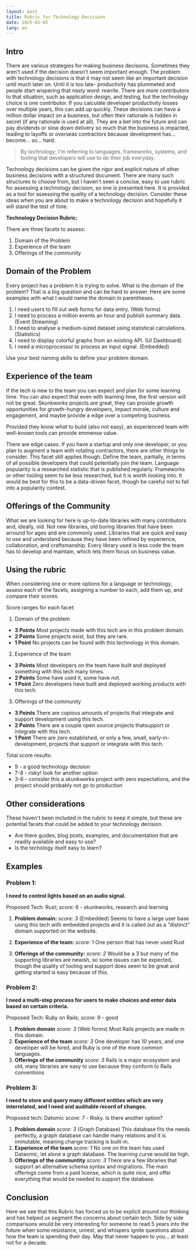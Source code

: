 ```yaml
---
layout: post
title: Rubric for Technology Decisions
date: 2025-02-05
lang: en
---
```



## Intro
There are various strategies for making business decisions. Sometimes they
aren't used if the decision doesn't seem important enough. The problem with
technology decisions is that it may not seem like an important decision until
much later on. Until it is too late- productivity has plummeted and people start
wispering that nasty word: _rewrite_. There are more contributors to that
situation, such as application design, and testing, but the technology choice is
one contributor. If you calculate developer productivity losses over multiple
years, this can add up quickly. These decisions can have a million dollar impact
on a business, but often their rationale is hidden in secret (if any rationale
is used at all). They are a bet into the future and can pay dividends or slow
down delivery so much that the business is impacted, leading to layoffs or
overseas contractors because development has... become... so... hard.

> By _technology_, I'm referring to languages, frameworks, systems, and tooling
> that developers will use to do their job everyday. 

Technology decisions can be given the rigor and explicit nature of other
business decisions with a structured document. There are many such structures to
choose from, but I haven't seen a concise, easy to use rubric for assessing a
technology decision, so one is presented here. It is provided as a tool for
assessing the quality of a technology decision. Consider these ideas when you
are about to make a technology decision and hopefully it will stand the test of
time.

**Technology Decision Rubric:**

There are three facets to assess:
1. Domain of the Problem 
1. Experience of the team
1. Offerings of the community 

## Domain of the Problem 
Every project has a problem it is trying to solve. What is the domain of the
problem? That is a big question and can be hard to answer. Here are some
examples with what I would name the domain in parentheses.

1. I need users to fill out web forms for data entry. (Web forms)
1. I need to process a million events an hour and publish summary data.  (Event Streaming)
1. I need to analyse a medium-sized dataset using statistical calculations. (Statistics)
1. I need to display colorful graphs from an existing API. (UI Dashboard)
1. I need a microprocessor to process an input signal. (Embedded)

Use your best naming skills to define your problem domain.

## Experience of the team
If the tech is new to the team you can expect and plan for some learning time.
You can also expect that even with learning time, the first version will not be
great. Skunkworks projects are great, they can provide growth opportunities for
growth-hungry developers, impact morale, culture and engagement, and maybe
provide a edge over a competing business. 

Provided they know _what_ to build (also not easy), an experienced team with
well-known tools can provide emmense value.

There are edge cases. If you have a startup and only one developer, or you plan
to augment a team with rotating contractors, there are other things to consider.
This facet still applies though. Define the team, partially, in terms of all
possible developers that could potentially join the team. Language popularity is
a researched statistic that is published regularly. Frameworks or other tooling
seem to be less researched, but it is worth looking into. It would be best for
this to be a data-driven facet, though be careful not to fall into a popularity
contest. 

## Offerings of the Community

What we are looking for here is up-to-date libraries with many contributors and,
ideally, old. Not new libraries, old boring libraries that have been arround for
ages and are commonly used. Libraries that are quick and easy to use and
understand because they have been refined by experience, collaboration, and
craftsmanship. Every library used is less code the team has to develop and
maintain, which lets them focus on business value.

## Using the rubric

When considering one or more options for a language or technology, assess each
of the facets, assigning a number to each, add them up, and compare their
scores.

Score ranges for each facet:
1. Domain of the problem
  - **3 Points** Most projects made with this tech are in this problem domain.
  - **2 Points** Some projects exist, but they are rare.
  - **1 Point**  No projects can be found with this technology in this domain.
2. Experience of the team
  - **3 Points** Most developers on the team have built and deployed something with this tech many times.
  - **2 Points** Some have used it, some have not.
  - **1 Point**  Zero developers have built and deployed working products with this tech.
3. Offerings of the community
  - **3 Points** There are copious amounts of  projects that integrate and support development using this tech.
  - **2 Points** There are a couple open source projects thatsupport or integrate with this tech.
  - **1 Point**  There are zero established, or only a few, small, early-in-development,  projects that support or integrate with this tech.

Total score results:
- 9   - a good technology decision
- 7-8 - risky! look for another option
- 3-6 - consider this a skunkworks project with zero expectations, and the
  project should probably not go to production 

## Other considerations
These haven't been included in the rubric to keep it simple, but these are
potential facets that could be added to your technology decision.

- Are there guides, blog posts, examples, and documentation that are readily
available and easy to use? 
- Is the techology itself easy to learn?

## Examples
    
### Problem 1:
**I need to control lights based on an audio signal.**

Proposed Tech: Rust; _score:_ 6 - skunkworks, research and learning

1. **Problem domain:** _score: 3_ (Embedded)
Seems to have a large user base using this tech with embedded projects and it is called out as a "distinct" domain supported on the website.

2. **Experience of the team:** _score: 1_
One person that has never used Rust
 
3. **Offerings of the community:** _score: 2_
Would be a 3 but many of the supporting libraries are newish, so some issues can be expected, though the quality of tooling and support does seem to be great and getting started is easy because of this.

### Problem 2: 

**I need a multi-step process for users to make choices and enter data based on certain criteria.**

Proposed Tech: Ruby on Rails; _score:_ 9 - good

1. **Problem domain** _score: 3_ (Web forms)
Most Rails projects are made in this domain.
2. **Experience of the team** _score: 3_
One developer has 10 years, and one developer will be hired, and Ruby is one of the more common languages.
3. **Offerings of the community** _score: 3_
Rails is a major ecosystem and old, many libraries are easy to use because they conform to Rails conventions

### Problem 3: 
**I need to store and query many different entities which are very interrelated, and I need and auditable record of changes.**

Proposed tech: Datomic _score: 7_ - Risky. Is there another option?

1. **Problem domain** _score: 3_ (Graph Database)
This database fits the needs perfectly, a graph database can handle many relations and it is immutable, meaning change tracking is built-in.
2. **Experience of the team** _score: 1_
No one on the team has used Dataomic, let alone a graph database. The learning curve would be high. 
3. **Offerings of the communtity** _score: 3_
There are a few libraries that support an alternative schema syntax and migrations. The main offerings come from a paid license, which is quite nice, and offer everything that would be needed to support the database.

## Conclusion
Here we see that this Rubric has forced us to be explicit around our thinking
and has helped us segment the concerns about certain tech. Side by side
comparisons would be very interesting for someone to read 5 years into the
future when some resistance, unrest, and whispers ignite questions about how the
team is spending their day. May that never happen to you... at least not for a
decade.


